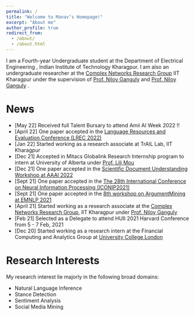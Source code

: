 ```yaml
---
permalink: /
title: "Welcome to Manav’s Homepage!"
excerpt: "About me"
author_profile: true
redirect_from: 
  - /about/
  - /about.html
---
```


I am a Fourth-year Undergraduate student at the Department of Electrical Engineering , Indian Institute of Technology Kharagpur. I am also an undergraduate researcher at the  [Complex Networks Research Group](https://cnerg-iitkgp.github.io/) IIT Kharagpur under the supervision of  [Prof. Niloy Ganguly](https://cse.iitkgp.ac.in/~pawang/) and [Prof. Niloy Ganguly](http://www.facweb.iitkgp.ac.in/~niloy/) .
<!-- I was fortunate to intern at Adobe Research, India. I was also selected for IUSSTF-Viterbi program and got the oppotunity to intern at INK-Lab, University of Southern California. -->

News
======
- [May 22] Received full Talent Bursary to attend Amii AI Week 2022 !!
- [April 22] One paper accepted in the [Language Resources and Evaluation Conference (LREC 2022)](https://lrec2022.lrec-conf.org/en/)
- [Jan 22] Started working as a research associate at TrAIL Lab, IIT Kharagpur
- [Dec 21] Accepted in Mitacs Globalink Research Internship program to intern at University of Alberta under [Prof. Lili Mou](https://apps.ualberta.ca/directory/person/lmou)
- [Dec 21] One paper accepted in the [Scientific Document Understanding Workshop at AAAI 2022](https://sites.google.com/view/sdu-aaai22/home)
- [Sept 21] One paper accepted in the [The 28th International Conference on Neural Information Processing (ICONIP2021)](https://iconip2021.apnns.org/)
- [Sept 21] One paper accepted in the [8th workshop on ArgumentMining at EMNLP 2021](https://2021.argmining.org/)
- [April 21] Started working as a research associate at the [Complex Networks Research Group](https://cnerg-iitkgp.github.io/), IIT Kharagpur under [Prof. Niloy Ganguly](http://www.facweb.iitkgp.ac.in/~niloy/)
- [Feb 21] Selected as a Delegate to attend HUII 2021 Harvard Conference from 5 - 7 Feb, 2021
- [Dec 20] Started working as a research intern at the Financial Computing and Analytics Group at [University College London](https://www.ucl.ac.uk/)
  

Research Interests
======

My research interest lie majorly in the following broad domains:
- Natural Language Inference
- Stance Detection
- Sentiment Analysis
- Social Media Mining

